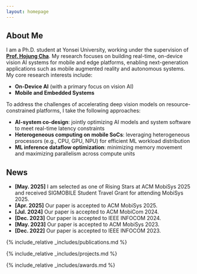 ```yaml
---
layout: homepage
---
```


## About Me

I am a Ph.D. student at Yonsei University, working under the supervision of <u><strong><a href="https://mobed.yonsei.ac.kr/">Prof. Hojung Cha</a></strong></u>. My research focuses on building real-time, on-device vision AI systems for mobile and edge platforms, enabling next-generation applications such as mobile augmented reality and autonomous systems. My core research interests include:

- **On-Device AI** (with a primary focus on vision AI)
- **Mobile and Embedded Systems**

To address the challenges of accelerating deep vision models on resource-constrained platforms, I take the following approaches:

- **AI-system co-design**: jointly optimizing AI models and system software to meet real-time latency constraints
- **Heterogeneous computing on mobile SoCs**: leveraging heterogeneous processors (e.g., CPU, GPU, NPU) for efficient ML workload distribution
- **ML inference dataflow optimization**: minimizing memory movement and maximizing parallelism across compute units

## News

- **[May. 2025]** I am selected as one of Rising Stars at ACM MobiSys 2025 and received SIGMOBILE Student Travel Grant for attending MobiSys 2025.
- **[Apr. 2025]** Our paper is accepted to ACM MobiSys 2025.
- **[Jul. 2024]** Our paper is accepted to ACM MobiCom 2024.
- **[Dec. 2023]** Our paper is accepted to IEEE INFOCOM 2024.
- **[May. 2023]** Our paper is accepted to ACM MobiSys 2023.
- **[Dec. 2022]** Our paper is accepted to IEEE INFOCOM 2023.

{% include_relative _includes/publications.md %}

{% include_relative _includes/projects.md %}

{% include_relative _includes/awards.md %}
